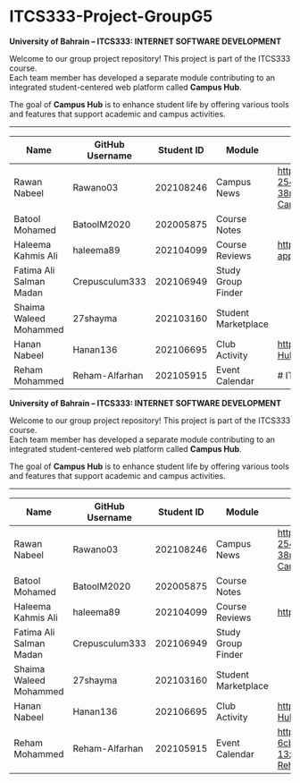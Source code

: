 # ITCS333-Project-GroupG5

**University of Bahrain – ITCS333: INTERNET SOFTWARE DEVELOPMENT**

Welcome to our group project repository! This project is part of the ITCS333 course.  
Each team member has developed a separate module contributing to an integrated student-centered web platform called **Campus Hub**.

The goal of **Campus Hub** is to enhance student life by offering various tools and features that support academic and campus activities.

---

| Name                        | GitHub Username     | Student ID | Module               | replit link               |replit project or account |
|-----------------------------|---------------------|------------|-----------------------|--------------------------|--------------------------|
| Rawan Nabeel                | Rawano03            | 202108246  | Campus News          |https://c8223598-aef4-497e-8bf1-254e6acb5d4e-00-38rgo79wc4l4u.sisko.replit.dev/phase3-Campus-News-Rawan-Nabeel/index.html | https://replit.com/@rawansalem538/Campus-Hub |
| Batool Mohamed             | BatoolM2020         | 202005875  | Course Notes         |
| Haleema Kahmis Ali         | haleema89           | 202104099  | Course Reviews       |https://replit.com/@haleemakhamis19/my-app
| Fatima Ali Salman Madan    | Crepusculum333      | 202106949  | Study Group Finder   |
| Shaima Waleed Mohammed     | 27shayma            | 202103160  | Student Marketplace  |
| Hanan Nabeel               | Hanan136            | 202106695  | Club Activity        |https://replit.com/@Hanan13666/Campus-Hub?v=1
| Reham Mohammed             | Reham-Alfarhan      | 202105915  | Event Calendar       |# ITCS333-Project-GroupG5

**University of Bahrain – ITCS333: INTERNET SOFTWARE DEVELOPMENT**

Welcome to our group project repository! This project is part of the ITCS333 course.  
Each team member has developed a separate module contributing to an integrated student-centered web platform called **Campus Hub**.

The goal of **Campus Hub** is to enhance student life by offering various tools and features that support academic and campus activities.

---

| Name                        | GitHub Username     | Student ID | Module               | replit link               |replit project or account |
|-----------------------------|---------------------|------------|-----------------------|--------------------------|--------------------------|
| Rawan Nabeel                | Rawano03            | 202108246  | Campus News          |https://c8223598-aef4-497e-8bf1-254e6acb5d4e-00-38rgo79wc4l4u.sisko.replit.dev/phase3-Campus-News-Rawan-Nabeel/index.html | https://replit.com/@rawansalem538/Campus-Hub |
| Batool Mohamed             | BatoolM2020         | 202005875  | Course Notes         |
| Haleema Kahmis Ali         | haleema89           | 202104099  | Course Reviews       |https://replit.com/@haleemakhamis19/my-app
| Fatima Ali Salman Madan    | Crepusculum333      | 202106949  | Study Group Finder   |
| Shaima Waleed Mohammed     | 27shayma            | 202103160  | Student Marketplace  |
| Hanan Nabeel               | Hanan136            | 202106695  | Club Activity        |https://replit.com/@Hanan13666/Campus-Hub?v=1
| Reham Mohammed             | Reham-Alfarhan      | 202105915  | Event Calendar       |https://8e846cd0-b1b9-4482-acb3-6cb12d162633-00-13x7mtq6cznka.sisko.replit.dev/EventCalender-Reham-202105915/Phase3/Index.php
